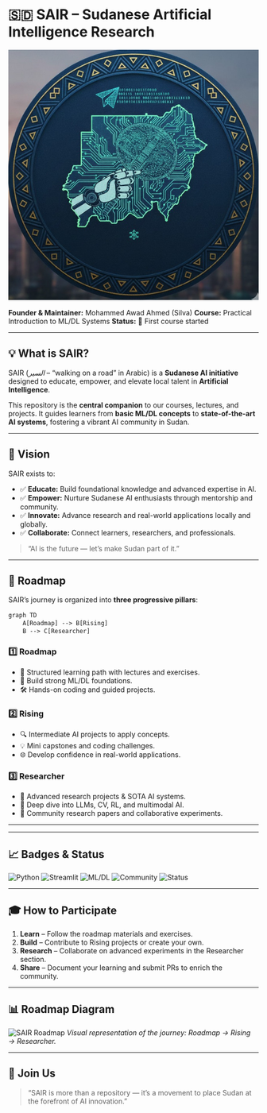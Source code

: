 

# 🇸🇩 SAIR – Sudanese Artificial Intelligence Research 

![SAIR Banner](SAIR.jpg)

**Founder & Maintainer:** Mohammed Awad Ahmed (Silva)
**Course:** Practical Introduction to ML/DL Systems
**Status:** 🚀 First course started

---

## **💡 What is SAIR?**

SAIR (*السير* – “walking on a road” in Arabic) is a **Sudanese AI initiative** designed to educate, empower, and elevate local talent in **Artificial Intelligence**.

This repository is the **central companion** to our courses, lectures, and projects. It guides learners from **basic ML/DL concepts** to **state-of-the-art AI systems**, fostering a vibrant AI community in Sudan.

---

## **🌟 Vision**

SAIR exists to:

* ✅ **Educate:** Build foundational knowledge and advanced expertise in AI.
* ✅ **Empower:** Nurture Sudanese AI enthusiasts through mentorship and community.
* ✅ **Innovate:** Advance research and real-world applications locally and globally.
* ✅ **Collaborate:** Connect learners, researchers, and professionals.

> “AI is the future — let’s make Sudan part of it.”

---

## **🚦 Roadmap**

SAIR’s journey is organized into **three progressive pillars**:

```mermaid
graph TD
    A[Roadmap] --> B[Rising]
    B --> C[Researcher]
```

### 1️⃣ **Roadmap**

* 📘 Structured learning path with lectures and exercises.
* 🎯 Build strong ML/DL foundations.
* 🛠️ Hands-on coding and guided projects.

### 2️⃣ **Rising**

* 🔍 Intermediate AI projects to apply concepts.
* 💡 Mini capstones and coding challenges.
* 🌐 Develop confidence in real-world applications.

### 3️⃣ **Researcher**

* 🧠 Advanced research projects & SOTA AI systems.
* 🤖 Deep dive into LLMs, CV, RL, and multimodal AI.
* 📄 Community research papers and collaborative experiments.

---


---

## **📈 Badges & Status**

![Python](https://img.shields.io/badge/Python-3.11-blue)
![Streamlit](https://img.shields.io/badge/Streamlit-1.27-orange)
![ML/DL](https://img.shields.io/badge/ML/DL-Practical-green)
![Community](https://img.shields.io/badge/Community-Sudan-ff69b4)
![Status](https://img.shields.io/badge/Status-Active-brightgreen)

---

## **🎓 How to Participate**

1. **Learn** – Follow the roadmap materials and exercises.
2. **Build** – Contribute to Rising projects or create your own.
3. **Research** – Collaborate on advanced experiments in the Researcher section.
4. **Share** – Document your learning and submit PRs to enrich the community.

---

## **📊 Roadmap Diagram**

![SAIR Roadmap](assets/sair_roadmap.png)
*Visual representation of the journey: Roadmap → Rising → Researcher.*

---

## **🤝 Join Us**


> “SAIR is more than a repository — it’s a movement to place Sudan at the forefront of AI innovation.”


